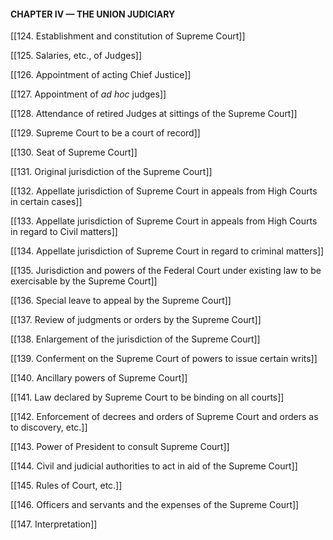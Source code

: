 #### **CHAPTER IV — THE UNION JUDICIARY**

[[124. Establishment and constitution of Supreme Court]]

[[125. Salaries, etc., of Judges]]

[[126. Appointment of acting Chief Justice]]

[[127. Appointment of _ad hoc_ judges]]

[[128. Attendance of retired Judges at sittings of the Supreme Court]]

[[129. Supreme Court to be a court of record]]

[[130. Seat of Supreme Court]]

[[131. Original jurisdiction of the Supreme Court]]

[[132. Appellate jurisdiction of Supreme Court in appeals from High Courts in certain cases]]

[[133. Appellate jurisdiction of Supreme Court in appeals from High Courts in regard to Civil matters]]

[[134. Appellate jurisdiction of Supreme Court in regard to criminal matters]]

[[135. Jurisdiction and powers of the Federal Court under existing law to be exercisable by the Supreme Court]]

[[136. Special leave to appeal by the Supreme Court]]

[[137. Review of judgments or orders by the Supreme Court]]

[[138. Enlargement of the jurisdiction of the Supreme Court]]

[[139. Conferment on the Supreme Court of powers to issue certain writs]]

[[140. Ancillary powers of Supreme Court]]

[[141. Law declared by Supreme Court to be binding on all courts]]

[[142. Enforcement of decrees and orders of Supreme Court and orders as to discovery, etc.]]

[[143. Power of President to consult Supreme Court]]

[[144. Civil and judicial authorities to act in aid of the Supreme Court]]

[[145. Rules of Court, etc.]]

[[146. Officers and servants and the expenses of the Supreme Court]]

[[147. Interpretation]]
